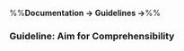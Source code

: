 <link rel="stylesheet" href="{{baseUrl}}/css/textbook.css">

<div class="website-content">

%%**Documentation → Guidelines →**%%

### Guideline: Aim for Comprehensibility

<div id="main">

<include src="./what/embed.md" />
<include src="./how/embed.md" />

</div>
</div>
